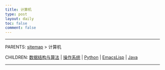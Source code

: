 ```yaml
---
title: 计算机
type: post
layout: daily
toc: false
comment: false
---
```

---
PARENTS: [sitemap](/gknows/sitemap) > 计算机

CHILDREN: [数据结构与算法](/gknows/数据结构与算法) | [操作系统](/gknows/操作系统) | [Python](/gknows/python) | [EmacsLisp](/gknows/emacslisp) | [Java](/gknows/java)

---
